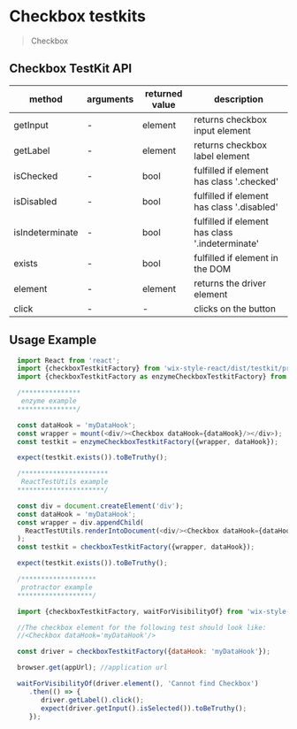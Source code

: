 # Checkbox testkits

> Checkbox

## Checkbox TestKit API

| method | arguments | returned value | description |
|--------|-----------|----------------|-------------|
| getInput | - | element | returns checkbox input element |
| getLabel | - | element | returns checkbox label element |
| isChecked | - | bool | fulfilled if element has class '.checked' |
| isDisabled | - | bool | fulfilled if element has class '.disabled' |
| isIndeterminate | - | bool | fulfilled if element has class '.indeterminate' |
| exists | - | bool | fulfilled if element in the DOM |
| element | - | element | returns the driver element |
| click | - | - | clicks on the button |

## Usage Example

```javascript
  import React from 'react';
  import {checkboxTestkitFactory} from 'wix-style-react/dist/testkit/protractor';
  import {checkboxTestkitFactory as enzymeCheckboxTestkitFactory} from 'wix-style-react/dist/testkit/protractor';

  /***************
   enzyme example
  ***************/

  const dataHook = 'myDataHook';
  const wrapper = mount(<div/><Checkbox dataHook={dataHook}/></div>);
  const testkit = enzymeCheckboxTestkitFactory({wrapper, dataHook});

  expect(testkit.exists()).toBeTruthy();

  /**********************
   ReactTestUtils example
  **********************/

  const div = document.createElement('div');
  const dataHook = 'myDataHook';
  const wrapper = div.appendChild(
    ReactTestUtils.renderIntoDocument(<div/><Checkbox dataHook={dataHook}/></div>, {dataHook})
  );
  const testkit = checkboxTestkitFactory({wrapper, dataHook});

  expect(testkit.exists()).toBeTruthy();

  /*******************
   protractor example
  *******************/

  import {checkboxTestkitFactory, waitForVisibilityOf} from 'wix-style-react/dist/testkit/protractor';

  //The checkbox element for the following test should look like:
  //<Checkbox dataHook='myDataHook'/>

  const driver = checkboxTestkitFactory({dataHook: 'myDataHook'});

  browser.get(appUrl); //application url

  waitForVisibilityOf(driver.element(), 'Cannot find Checkbox')
     .then(() => {
        driver.getLabel().click();
        expect(driver.getInput().isSelected()).toBeTruthy();
     });
```
